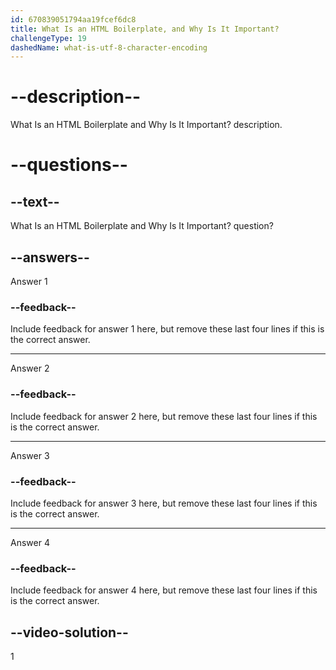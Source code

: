 ```yaml
---
id: 670839051794aa19fcef6dc8
title: What Is an HTML Boilerplate, and Why Is It Important?
challengeType: 19
dashedName: what-is-utf-8-character-encoding
---
```


# --description--

What Is an HTML Boilerplate and Why Is It Important? description.

# --questions--

## --text--

What Is an HTML Boilerplate and Why Is It Important? question?

## --answers--

Answer 1

### --feedback--

Include feedback for answer 1 here, but remove these last four lines if this is the correct answer.

---

Answer 2

### --feedback--

Include feedback for answer 2 here, but remove these last four lines if this is the correct answer.

---

Answer 3

### --feedback--

Include feedback for answer 3 here, but remove these last four lines if this is the correct answer.

---

Answer 4

### --feedback--

Include feedback for answer 4 here, but remove these last four lines if this is the correct answer.

## --video-solution--

1

